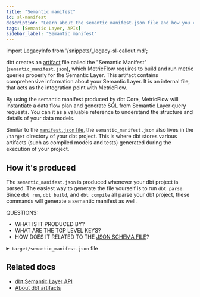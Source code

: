```yaml
---
title: "Semantic manifest"
id: sl-manifest
description: "Learn about the semantic manifest.json file and how you can use artifacts to gain insights about your dbt Semantic Layer."
tags: [Semantic Layer, APIs]
sidebar_label: "Semantic manifest"
---
```


<VersionBlock lastVersion="1.5">

import LegacyInfo from '/snippets/_legacy-sl-callout.md';

<LegacyInfo />

</VersionBlock>

dbt creates an [artifact](/reference/artifacts/dbt-artifacts) file called the "Semantic Manifest" (`semantic_manifest.json`), which MetricFlow requires to build and run metric queries properly for the Semantic Layer. This artifact contains comprehensive information about your Semantic Layer. It is an internal file, that acts as the integration point with MetricFlow. 

By using the semantic manifest produced by dbt Core, MetricFlow will instantiate a data flow plan and generate SQL from Semantic Layer query requests. You can it as a valuable reference to understand the structure and details of your data models.

Similar to the [`manifest.json` file](/reference/artifacts/manifest-json), the `semantic_manifest.json` also lives in the `/target` directory of your dbt project. This is where dbt stores various artifacts (such as compiled models and tests) generated during the execution of your project.

## How it's produced 

The `semantic_manifest.json` is produced whenever your dbt project is parsed. The easiest way to generate the file yourself is to run `dbt parse`. Since `dbt run`, `dbt build`, and `dbt compile` all parse your dbt project, these commands will generate a semantic manifest as well. 


QUESTIONS:
- WHAT IS IT PRODUCED BY?
- WHAT ARE THE TOP LEVEL KEYS?
- HOW DOES IT RELATED TO THE [JSON SCHEMA FILE](https://schemas.getdbt.com/)?

<details>
<summary><code>target/semantic_manifest.json</code> file </summary>

```json
{
    "semantic_models": [
        {
            "name": "semantic model name",
            "defaults": null,
            "description": "semantic model description",
            "node_relation": {
                "alias": "model alias",
                "schema_name": "model schema",
                "database": "model db",
                "relation_name": "Fully qualified relation name"
            },
            "entities": ["entities in the semantic model"],
            "measures": ["measures in the semantic model"],
            "dimensions": ["dimensions in the semantic model" ],
    "metrics": [
        {
            "name": "name of the metric",
            "description": "metric description",
            "type": "metric type",
            "type_params": {
                "measure": {"measures for the metric"},
                "numerator": null,
                "denominator": null,
                "expr": null,
                "window": null,
                "grain_to_date": null,
                "metrics": ["metrics used in defining the metric. this is used in derived metrics"],
                "input_measures": []
            },
            "filter": null,
            "metadata": null
        }
    ],
    "project_configuration": {
        "time_spine_table_configurations": [
            {
                "location": "fully qualified table name for timespine",
                "column_name": "date column",
                "grain": "day"
            }
        ],
        "metadata": null,
        "dsi_package_version": {}
    }
}
```
</details>

## Related docs

- [dbt Semantic Layer API](/docs/dbt-cloud-apis/sl-api-overview)
- [About dbt artifacts](/reference/artifacts/dbt-artifacts)

